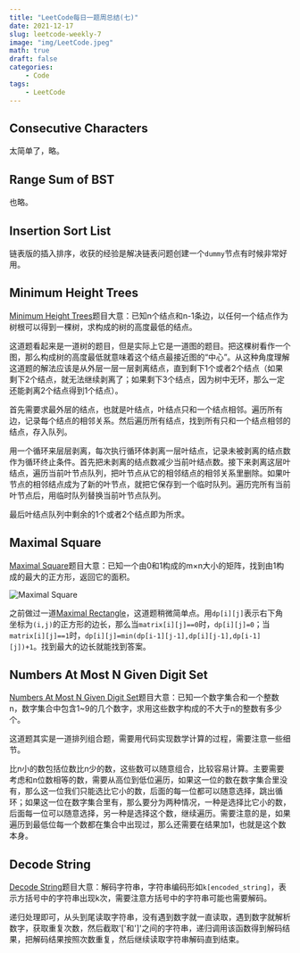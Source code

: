 ```yaml
---
title: "LeetCode每日一题周总结(七)"
date: 2021-12-17
slug: leetcode-weekly-7
image: "img/LeetCode.jpeg"
math: true
draft: false
categories:
    - Code
tags:
    - LeetCode
---
```


## Consecutive Characters

太简单了，略。

## Range Sum of BST

也略。

## Insertion Sort List

链表版的插入排序，收获的经验是解决链表问题创建一个`dummy`节点有时候非常好用。

## Minimum Height Trees

[Minimum Height Trees](https://leetcode.com/problems/minimum-height-trees/)题目大意：已知n个结点和n-1条边，以任何一个结点作为树根可以得到一棵树，求构成的树的高度最低的结点。

这道题看起来是一道树的题目，但是实际上它是一道图的题目。把这棵树看作一个图，那么构成树的高度最低就意味着这个结点最接近图的“中心”。从这种角度理解这道题的解法应该是从外层一层一层剥离结点，直到剩下1个或者2个结点（如果剩下2个结点，就无法继续剥离了；如果剩下3个结点，因为树中无环，那么一定还能剥离2个结点得到1个结点）。

首先需要求最外层的结点，也就是叶结点，叶结点只和一个结点相邻。遍历所有边，记录每个结点的相邻关系。然后遍历所有结点，找到所有只和一个结点相邻的结点，存入队列。

用一个循环来层层剥离，每次执行循环体剥离一层叶结点，记录未被剥离的结点数作为循环终止条件。首先把未剥离的结点数减少当前叶结点数。接下来剥离这层叶结点，遍历当前叶节点队列，把叶节点从它的相邻结点的相邻关系里删除。如果叶节点的相邻结点成为了新的叶节点，就把它保存到一个临时队列。遍历完所有当前叶节点后，用临时队列替换当前叶节点队列。

最后叶结点队列中剩余的1个或者2个结点即为所求。

## Maximal Square

[Maximal Square](https://leetcode.com/problems/maximal-square/)题目大意：已知一个由0和1构成的m×n大小的矩阵，找到由1构成的最大的正方形，返回它的面积。

![Maximal Square](https://assets.leetcode.com/uploads/2020/11/26/max1grid.jpg)

之前做过一道[Maximal Rectangle](/p/leetcode-weekly-5/#maximal-rectangle)，这道题稍微简单点。用`dp[i][j]`表示右下角坐标为`(i,j)`的正方形的边长，那么当`matrix[i][j]==0`时，`dp[i][j]=0`；当`matrix[i][j]==1`时，`dp[i][j]=min(dp[i-1][j-1],dp[i][j-1],dp[i-1][j])+1`。找到最大的边长就能找到答案。

## Numbers At Most N Given Digit Set

[Numbers At Most N Given Digit Set](https://leetcode.com/problems/numbers-at-most-n-given-digit-set/)题目大意：已知一个数字集合和一个整数n，数字集合中包含1~9的几个数字，求用这些数字构成的不大于n的整数有多少个。

这道题其实是一道排列组合题，需要用代码实现数学计算的过程，需要注意一些细节。

比n小的数包括位数比n少的数，这些数可以随意组合，比较容易计算。主要需要考虑和n位数相等的数，需要从高位到低位遍历，如果这一位的数在数字集合里没有，那么这一位我们只能选比它小的数，后面的每一位都可以随意选择，跳出循环；如果这一位在数字集合里有，那么要分为两种情况，一种是选择比它小的数，后面每一位可以随意选择，另一种是选择这个数，继续遍历。需要注意的是，如果遍历到最低位每一个数都在集合中出现过，那么还需要在结果加1，也就是这个数本身。

## Decode String

[Decode String](https://leetcode.com/problems/decode-string/)题目大意：解码字符串，字符串编码形如`k[encoded_string]`，表示方括号中的字符串出现k次，需要注意方括号中的字符串可能也需要解码。

递归处理即可，从头到尾读取字符串，没有遇到数字就一直读取，遇到数字就解析数字，获取重复次数，然后截取'['和']'之间的字符串，递归调用该函数得到解码结果，把解码结果按照次数重复，然后继续读取字符串解码直到结束。
